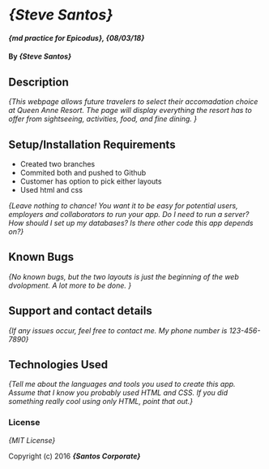# _{Steve Santos}_

#### _{md practice for Epicodus}, {08/03/18}_

#### By _**{Steve Santos}**_

## Description

_{This webpage allows future travelers to select their accomadation choice at Queen Anne Resort.  The page will display everything the resort has to offer from sightseeing, activities, food, and fine dining. }_

## Setup/Installation Requirements

* Created two branches
* Commited both and pushed to Github
* Customer has option to pick either layouts
* Used html and css

_{Leave nothing to chance! You want it to be easy for potential users, employers and collaborators to run your app. Do I need to run a server? How should I set up my databases? Is there other code this app depends on?}_

## Known Bugs

_{No known bugs, but the two layouts is just the beginning of the web dvolopment.  A lot more to be done. }_

## Support and contact details

_{If any issues occur, feel free to contact me.  My phone number is 123-456-7890}_

## Technologies Used

_{Tell me about the languages and tools you used to create this app. Assume that I know you probably used HTML and CSS. If you did something really cool using only HTML, point that out.}_

### License

*{MIT License}*

Copyright (c) 2016 **_{Santos Corporate}_**
